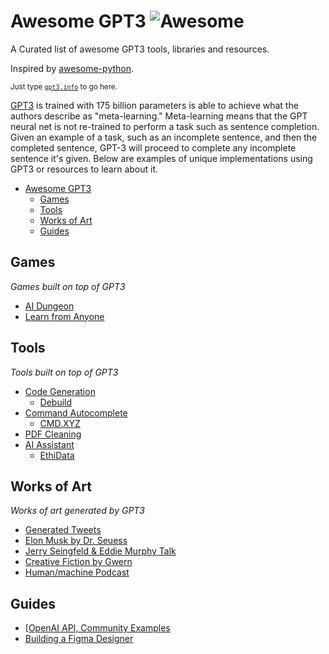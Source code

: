# Awesome GPT3 	![Awesome](https://cdn.rawgit.com/sindresorhus/awesome/d7305f38d29fed78fa85652e3a63e154dd8e8829/media/badge.svg)

A Curated list of awesome GPT3 tools, libraries and resources.

Inspired by [awesome-python](https://github.com/vinta/awesome-python).

<sub>Just type <a href="http://gpt3.info"><code>gpt3.info</code></a> to go here.

<a href="https://github.com/openai/gpt-3">GPT3</a> is trained with 175 billion parameters is able to achieve what the authors describe as "meta-learning." Meta-learning means that the GPT neural net is not re-trained to perform a task such as sentence completion. Given an example of a task, such as an incomplete sentence, and then the completed sentence, GPT-3 will proceed to complete any incomplete sentence it's given.  Below are examples of unique implementations using GPT3 or resources to learn about it.

- [Awesome GPT3](#awesome-gpt3)
    - [Games](#Games)
    - [Tools](#Tools)
    - [Works of Art](#Works-of-Art)
    - [Guides](#guides)

## Games
*Games built on top of GPT3*
- [AI Dungeon](https://play.aidungeon.io/)
- [Learn from Anyone](https://learnfromanyone.com/)


## Tools
*Tools built on top of GPT3*
- [Code Generation](#code-generation)
	- [Debuild](https://debuild.co/)
- [Command Autocomplete](#cmd.xyz)
	- [CMD.XYZ](https://cmd.xyz/)
- [PDF Cleaning](https://www.gwern.net/GPT-3#pdf-cleaning)
- [AI Assistant](#ai-assistant)
	- [EthiData](https://www.ethi.me/)


## Works of Art
*Works of art generated by GPT3*
- [Generated Tweets](https://thoughts.sushant-kumar.com/GPT-3)
- [Elon Musk by Dr. Seuess](https://arr.am/2020/07/14/elon-musk-by-dr-seuss-gpt-3/) 
- [Jerry Seingfeld & Eddie Murphy Talk](https://arr.am/2020/07/17/jerry-seinfeld-and-eddie-murphy-talk-shit-about-san-francisco-by-gpt-3/)
- [Creative Fiction by Gwern](https://www.gwern.net/GPT-3)
- [Human/machine Podcast](https://www.tinkeredthinking.com/index.php?id=836)

## Guides
- [[OpenAI API, Community Examples](https://www.notion.so/OpenAI-API-Community-Examples-ce088785e541498698c1895798e67664)
- [Building a Figma Designer](https://ibuildmyideas.substack.com/p/i-build-my-ideas-8-071920)
